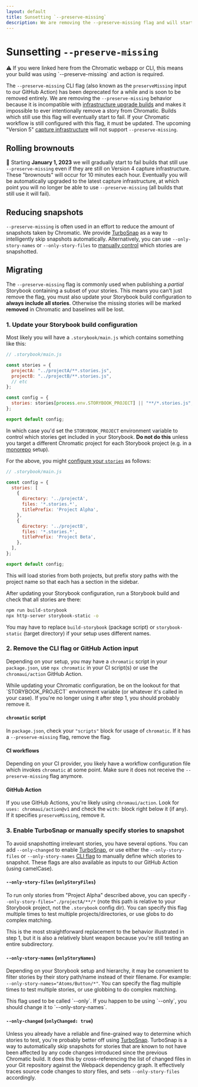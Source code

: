 ```yaml
---
layout: default
title: Sunsetting `--preserve-missing`
description: We are removing the --preserve-missing flag and will start to fail builds that use it
---
```


# Sunsetting `--preserve-missing`

<div class="aside">
⚠️ If you were linked here from the Chromatic webapp or CLI, this means your build was using `--preserve-missing` and action is required.
</div>

The `--preserve-missing` CLI flag (also known as the `preserveMissing` input to our GitHub Action) has been deprecated for a while and is soon to be removed entirely. We are removing the `--preserve-missing` behavior because it is incompatible with [infrastructure upgrade builds](infrastructure-upgrades#upgrade-builds) and makes it impossible to ever intentionally remove a story from Chromatic. Builds which still use this flag will eventually start to fail. If your Chromatic workflow is still configured with this flag, it must be updated. The upcoming "Version 5" [capture infrastructure](infrastructure-upgrades) will not support `--preserve-missing`.

## Rolling brownouts

🚦 Starting **January 1, 2023** we will gradually start to fail builds that still use `--preserve-missing` even if they are still on Version 4 capture infrastructure. These "brownouts" will occur for 10 minutes each hour. Eventually you will be automatically upgraded to the latest capture infrastructure, at which point you will no longer be able to use `--preserve-missing` (all builds that still use it will fail).

## Reducing snapshots

`--preserve-missing` is often used in an effort to reduce the amount of snapshots taken by Chromatic. We provide [TurboSnap](turbosnap) as a way to intelligently skip snapshots automatically. Alternatively, you can use `--only-story-names` or `--only-story-files` to [manually control](cli#chromatic-options) which stories are snapshotted.

## Migrating

The `--preserve-missing` flag is commonly used when publishing a _partial_ Storybook containing a subset of your stories. This means you can't just remove the flag, you must also update your Storybook build configuration to **always include all stories**. Otherwise the missing stories will be marked **removed** in Chromatic and baselines will be lost.

### 1. Update your Storybook build configuration

Most likely you will have a `.storybook/main.js` which contains something like this:

```js
// .storybook/main.js

const stories = {
  projectA: "../projectA/**.stories.js",
  projectB: "../projectB/**.stories.js",
  // etc
};

const config = {
  stories: stories[process.env.STORYBOOK_PROJECT] || "**/*.stories.js",
};

export default config;
```

In which case you'd set the `STORYBOOK_PROJECT` environment variable to control which stories get included in your Storybook. **Do not do this** unless you target a different Chromatic project for each Storybook project (e.g. in a [monorepo](monorepos) setup).

For the above, you might [configure your `stories`](https://storybook.js.org/docs/react/configure/overview#with-a-configuration-object) as follows:

```js
// .storybook/main.js

const config = {
  stories: [
    {
      directory: '../projectA',
      files: '*.stories.*',
      titlePrefix: 'Project Alpha',
    },
    {
      directory: '../projectB',
      files: '*.stories.*',
      titlePrefix: 'Project Beta',
    },
  ],
};

export default config;
```

This will load stories from both projects, but prefix story paths with the project name so that each has a section in the sidebar.

After updating your Storybook configuration, run a Storybook build and check that all stories are there:

```bash
npm run build-storybook
npx http-server storybook-static -o
```

You may have to replace `build-storybook` (package script) or `storybook-static` (target directory) if your setup uses different names.

### 2. Remove the CLI flag or GitHub Action input

Depending on your setup, you may have a `chromatic` script in your `package.json`, use `npx chromatic` in your CI script(s) or use the `chromaui/action` GitHub Action.

<div class="aside">
While updating your Chromatic configuration, be on the lookout for that `STORYBOOK_PROJECT` environment variable (or whatever it's called in your case). If you're no longer using it after step 1, you should probably remove it.
</div>

#### `chromatic` script

In `package.json`, check your `"scripts"` block for usage of `chromatic`. If it has a `--preserve-missing` flag, remove the flag.

#### CI workflows

Depending on your CI provider, you likely have a workflow configuration file which invokes `chromatic` at some point. Make sure it does not receive the `--preserve-missing` flag anymore.

#### GitHub Action

If you use GitHub Actions, you're likely using `chromaui/action`. Look for `uses: chromaui/action@v1` and check the `with:` block right below it (if any). If it specifies `preserveMissing`, remove it.

### 3. Enable TurboSnap or manually specify stories to snapshot

To avoid snapshotting irrelevant stories, you have several options. You can add `--only-changed` to enable [TurboSnap](turbosnap), or use either the `--only-story-files` or `--only-story-names` [CLI flag](cli#chromatic-options) to manually define which stories to snapshot. These flags are also available as inputs to our GitHub Action (using camelCase).

#### `--only-story-files` (`onlyStoryFiles`)

To run only stories from "Project Alpha" described above, you can specify `--only-story-files="./projectA/**/*` (note this path is relative to your Storybook project, not the `.storybook` config dir). You can specify this flag multiple times to test multiple projects/directories, or use globs to do complex matching.

<div class="aside">
This is the most straightforward replacement to the behavior illustrated in step 1, but it is also a relatively blunt weapon because you're still testing an entire subdirectory.
</div>

#### `--only-story-names` (`onlyStoryNames`)

Depending on your Storybook setup and hierarchy, it may be convenient to filter stories by their story path/name instead of their filename. For example: `--only-story-names="Atoms/Button/*"`. You can specify the flag multiple times to test multiple stories, or use globbing to do complex matching.

<div class="aside">
This flag used to be called `--only`. If you happen to be using `--only`, you should change it to `--only-story-names`.
</div>

#### `--only-changed` (`onlyChanged: true`)

Unless you already have a reliable and fine-grained way to determine which stories to test, you're probably better off using [TurboSnap](turbosnap). TurboSnap is a way to automatically skip snapshots for stories that are known to not have been affected by any code changes introduced since the previous Chromatic build. It does this by cross-referencing the list of changed files in your Git repository against the Webpack dependency graph. It effectively traces source code changes to story files, and sets `--only-story-files` accordingly.
